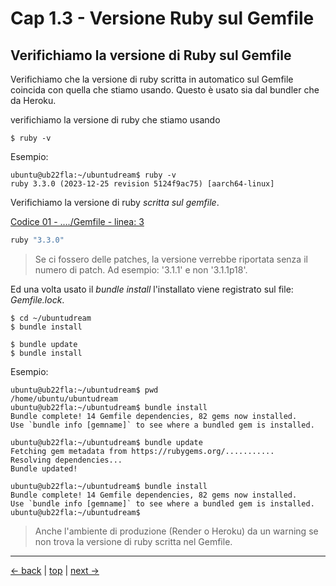 # <a name="top"></a> Cap 1.3 - Versione Ruby sul Gemfile



## Verifichiamo la versione di Ruby sul Gemfile

Verifichiamo che la versione di ruby scritta in automatico sul Gemfile coincida con quella che stiamo usando.
Questo è usato sia dal bundler che da Heroku.

verifichiamo la versione di ruby che stiamo usando

```shell
$ ruby -v
```

Esempio:

```shell
ubuntu@ub22fla:~/ubuntudream$ ruby -v
ruby 3.3.0 (2023-12-25 revision 5124f9ac75) [aarch64-linux]
```

Verifichiamo la versione di ruby *scritta sul gemfile*.

[Codice 01 - ..../Gemfile - linea: 3](https://github.com/flaviobordonidev/leanpubabrandnewcms/blob/master/ubuntudream/02-new_app/03_01-gemfile.rb)

```ruby
ruby "3.3.0"
```

> Se ci fossero delle patches, la versione verrebbe riportata senza il numero di patch. Ad esempio: '3.1.1' e non '3.1.1p18'.

Ed una volta usato il *bundle install* l'installato viene registrato sul file: *Gemfile.lock*.

```shell
$ cd ~/ubuntudream
$ bundle install

$ bundle update
$ bundle install
```

Esempio:

```shell
ubuntu@ub22fla:~/ubuntudream$ pwd
/home/ubuntu/ubuntudream
ubuntu@ub22fla:~/ubuntudream$ bundle install
Bundle complete! 14 Gemfile dependencies, 82 gems now installed.
Use `bundle info [gemname]` to see where a bundled gem is installed.

ubuntu@ub22fla:~/ubuntudream$ bundle update
Fetching gem metadata from https://rubygems.org/...........
Resolving dependencies...
Bundle updated!

ubuntu@ub22fla:~/ubuntudream$ bundle install
Bundle complete! 14 Gemfile dependencies, 82 gems now installed.
Use `bundle info [gemname]` to see where a bundled gem is installed.
ubuntu@ub22fla:~/ubuntudream$ 
```

> Anche l'ambiente di produzione (Render o Heroku) da un warning se non trova la versione di ruby scritta nel Gemfile.



---

[<- back](https://github.com/flaviobordonidev/leanpubabrandnewcms/blob/master/ubuntudream/01-new_app/01_00-new_app-it.md)
 | [top](#top) |
[next ->](https://github.com/flaviobordonidev/leanpubabrandnewcms/blob/master/ubuntudream/01-new_app/03_00-gemfile_ruby_version.md)
